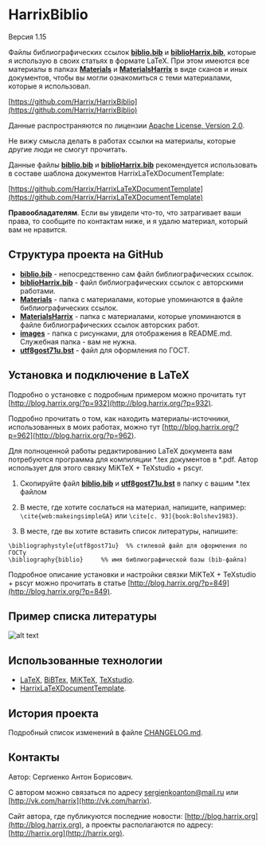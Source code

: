 HarrixBiblio
============

Версия 1.15

Файлы библиографических ссылок [**biblio.bib**](https://github.com/Harrix/HarrixBiblio/blob/master/biblio.bib) и [**biblioHarrix.bib**](https://github.com/Harrix/HarrixBiblio/blob/master/biblioHarrix.bib), которые я использую в своих статьях в формате LaTeX. При этом имеются все материалы в папках [**Materials**](https://github.com/Harrix/HarrixBiblio/blob/master/Materials) и [**MaterialsHarrix**](https://github.com/Harrix/HarrixBiblio/blob/master/MaterialsHarrix) в виде сканов и иных документов, чтобы вы могли ознакомиться с теми материалами, которые я использовал.

[https://github.com/Harrix/HarrixBiblio](https://github.com/Harrix/HarrixBiblio)

Данные распространяются по лицензии [Apache License, Version 2.0](https://github.com/Harrix/HarrixBiblio/blob/master/LICENSE.txt).

Не вижу смысла делать в работах ссылки на материалы, которые другие люди не смогут прочитать.

Данные файлы [**biblio.bib**](https://github.com/Harrix/HarrixBiblio/blob/master/biblio.bib) и [**biblioHarrix.bib**](https://github.com/Harrix/HarrixBiblio/blob/master/biblioHarrix.bib) рекомендуется использовать в составе шаблона документов HarrixLaTeXDocumentTemplate:

[https://github.com/Harrix/HarrixLaTeXDocumentTemplate](https://github.com/Harrix/HarrixLaTeXDocumentTemplate)

**Правообладателям**. Если вы увидели что-то, что затрагивает ваши права, то сообщите по контактам ниже, и я удалю материал, который вам не нравится.

Структура проекта на GitHub
-------------------------

- [**biblio.bib**](https://github.com/Harrix/HarrixBiblio/blob/master/biblio.bib) - непосредственно сам файл библиографических ссылок.
- [**biblioHarrix.bib**](https://github.com/Harrix/HarrixBiblio/blob/master/biblioHarrix.bib) - файл библиографических ссылок с авторскими работами.
- [**Materials**](https://github.com/Harrix/HarrixBiblio/blob/master/Materials) - папка с материалами, которые упоминаются в файле библиографических ссылок.
- [**MaterialsHarrix**](https://github.com/Harrix/HarrixBiblio/blob/master/MaterialsHarrix) - папка с материалами, которые упоминаются в файле библиографических ссылок авторских работ.
- [**images**](https://github.com/Harrix/HarrixBiblio/blob/master/images) - папка с рисунками, для отображения в README.md. Служебная папка - вам не нужна.
- [**utf8gost71u.bst**](https://github.com/Harrix/HarrixBiblio/blob/master/utf8gost71u.bst) - файл для оформления по ГОСТ.

Установка и подключение в LaTeX
-------------------------------

Подробно о установке с подробным примером можно прочитать тут [http://blog.harrix.org/?p=932](http://blog.harrix.org/?p=932).

Подробно прочитать о том, как находить материалы-источники, использованных в моих работах, можно тут [http://blog.harrix.org/?p=962](http://blog.harrix.org/?p=962).

Для полноценной работы редактированию LaTeX документа вам потребуются программа для компиляции \*.tex документов в \*.pdf. Автор использует для этого связку MiKTeX + TeXstudio + pscyr.

 1. Скопируйте файл [**biblio.bib**](https://github.com/Harrix/HarrixBiblio/blob/master/biblio.bib) и [**utf8gost71u.bst**](https://github.com/Harrix/HarrixBiblio/blob/master/utf8gost71u.bst) в папку с вашим \*.tex файлом
 
 2. В месте, где хотите сослаться на материал, напишите, например: `\cite{web:makeingsimpleGA}` или `\cite[с. 93]{book:Bolshev1983}`.

 3. В месте, где вы хотите вставить список литературы, напишите:
```
\bibliographystyle{utf8gost71u}  %% стилевой файл для оформления по ГОСТу
\bibliography{biblio}     %% имя библиографической базы (bib-файла)
```

Подробное описание установки и настройки связки MiKTeX + TeXstudio + pscyr можно прочитать в статье [http://blog.harrix.org/?p=849](http://blog.harrix.org/?p=849).
	
Пример списка литературы
------------------------

![alt text](https://raw.github.com/Harrix/HarrixBiblio/master/images/biblio.png "Пример списка литературы")

Использованные технологии
-------------------------

- [LaTeX](http://ru.wikipedia.org/wiki/LaTeX), [BiBTex](http://ru.wikipedia.org/wiki/BibTeX), [MiKTeX](http://miktex.org/), [TeXstudio](http://texstudio.sourceforge.net/).
- [HarrixLaTeXDocumentTemplate](https://github.com/Harrix/HarrixLaTeXDocumentTemplate).

История проекта
---------------

Подробный список изменений в файле [CHANGELOG.md](https://github.com/Harrix/HarrixBiblio/blob/master/CHANGELOG.md).

Контакты
--------

Автор: Сергиенко Антон Борисович.

С автором можно связаться по адресу [sergienkoanton@mail.ru](mailto:sergienkoanton@mail.ru) или  [http://vk.com/harrix](http://vk.com/harrix).

Сайт автора, где публикуются последние новости: [http://blog.harrix.org](http://blog.harrix.org), а проекты располагаются по адресу: [http://harrix.org](http://harrix.org).